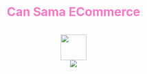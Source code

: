 <div align="center">
<h1 style="color:#ff79c6" >Can Sama ECommerce</h1>
  <br>
    <img width="60" height="60" src="https://avatars0.githubusercontent.com/u/1680273?s=460&u=4471b74deb9973096418a93960c664c5ea3bd159&v=4" />
  <br>
  <img  src="https://coinexpress.net/wp-content/uploads/2021/09/Yua-Mikami-ra-mat-NFT.jpg" />
</div>
